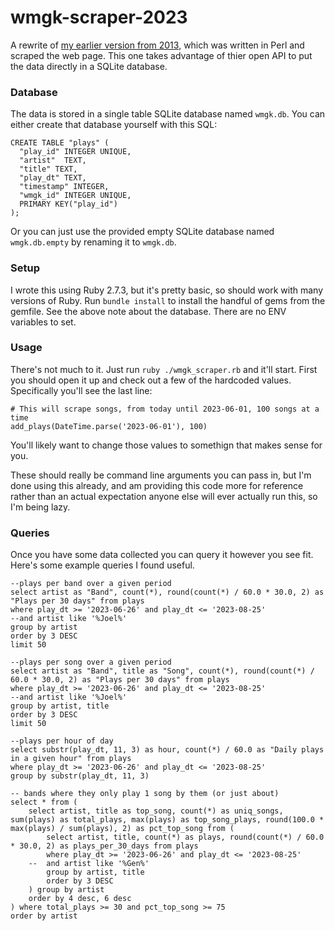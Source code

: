 # wmgk-scraper-2023

A rewrite of [my earlier version from 2013](https://github.com/StephenWetzel/wmgk), which was written in Perl and scraped the web page.  This one takes advantage of thier open API to put the data directly in a SQLite database.

### Database
The data is stored in a single table SQLite database named `wmgk.db`.  You can either create that database yourself with this SQL:
```
CREATE TABLE "plays" (
  "play_id" INTEGER UNIQUE,
  "artist"  TEXT,
  "title" TEXT,
  "play_dt" TEXT,
  "timestamp" INTEGER,
  "wmgk_id" INTEGER UNIQUE,
  PRIMARY KEY("play_id")
);
```

Or you can just use the provided empty SQLite database named `wmgk.db.empty` by renaming it to `wmgk.db`.

### Setup
I wrote this using Ruby 2.7.3, but it's pretty basic, so should work with many versions of Ruby.  Run `bundle install` to install the handful of gems from the gemfile.  See the above note about the database.  There are no ENV variables to set.

### Usage
There's not much to it.  Just run `ruby ./wmgk_scraper.rb` and it'll start.  First you should open it up and check out a few of the hardcoded values.  Specifically you'll see the last line:
```
# This will scrape songs, from today until 2023-06-01, 100 songs at a time
add_plays(DateTime.parse('2023-06-01'), 100)
```

You'll likely want to change those values to somethign that makes sense for you.

These should really be command line arguments you can pass in, but I'm done using this already, and am providing this code more for reference rather than an actual expectation anyone else will ever actually run this, so I'm being lazy.

### Queries
Once you have some data collected you can query it however you see fit.  Here's some example queries I found useful.

```
--plays per band over a given period
select artist as "Band", count(*), round(count(*) / 60.0 * 30.0, 2) as "Plays per 30 days" from plays
where play_dt >= '2023-06-26' and play_dt <= '2023-08-25'
--and artist like '%Joel%'
group by artist
order by 3 DESC
limit 50
```

```
--plays per song over a given period
select artist as "Band", title as "Song", count(*), round(count(*) / 60.0 * 30.0, 2) as "Plays per 30 days" from plays
where play_dt >= '2023-06-26' and play_dt <= '2023-08-25'
--and artist like '%Joel%'
group by artist, title
order by 3 DESC
limit 50
```

```
--plays per hour of day
select substr(play_dt, 11, 3) as hour, count(*) / 60.0 as "Daily plays in a given hour" from plays
where play_dt >= '2023-06-26' and play_dt <= '2023-08-25'
group by substr(play_dt, 11, 3)
```



```
-- bands where they only play 1 song by them (or just about)
select * from (
	select artist, title as top_song, count(*) as uniq_songs, sum(plays) as total_plays, max(plays) as top_song_plays, round(100.0 * max(plays) / sum(plays), 2) as pct_top_song from (
		select artist, title, count(*) as plays, round(count(*) / 60.0 * 30.0, 2) as plays_per_30_days from plays
		where play_dt >= '2023-06-26' and play_dt <= '2023-08-25'
	-- 	and artist like '%Gen%'
		group by artist, title
		order by 3 DESC
	) group by artist
	order by 4 desc, 6 desc
) where total_plays >= 30 and pct_top_song >= 75
order by artist
```
